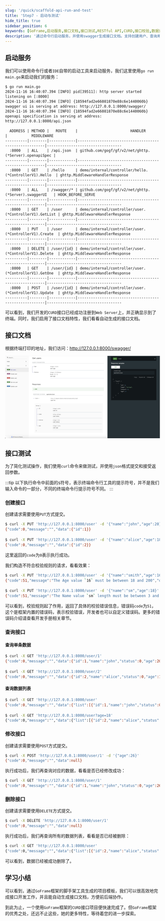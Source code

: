 ```yaml
---
slug: '/quick/scaffold-api-run-and-test'
title: 'Step7 - 启动与测试'
hide_title: true
sidebar_position: 6
keywords: [GoFrame,启动服务,接口文档,接口测试,RESTful API,CURD,接口校验,数据查询,数据修改,数据删除]
description: '通过命令行启动服务，并使用swagger生成接口文档。支持创建用户、查询用户信息、修改用户数据以及删除用户的RESTful API接口。同时支持使用curl命令进行接口测试，提供详细的校验规则和错误码以确保数据的准确性和可靠性。'
---
```


## 启动服务

我们可以使用命令行或者`IDE`自带的启动工具来启动服务，我们这里使用`go run main.go`来启动我们的服务：

```text
$ go run main.go
2024-11-16 16:40:07.394 [INFO] pid[39511]: http server started listening on [:8000]
2024-11-16 16:40:07.394 [INFO] {18594fad2e66081870e88c6e1440060b} swagger ui is serving at address: http://127.0.0.1:8000/swagger/
2024-11-16 16:40:07.394 [INFO] {18594fad2e66081870e88c6e1440060b} openapi specification is serving at address: http://127.0.0.1:8000/api.json

  ADDRESS | METHOD |   ROUTE    |                        HANDLER                        |           MIDDLEWARE             
----------|--------|------------|-------------------------------------------------------|----------------------------------
  :8000   | ALL    | /api.json  | github.com/gogf/gf/v2/net/ghttp.(*Server).openapiSpec |                                  
----------|--------|------------|-------------------------------------------------------|----------------------------------
  :8000   | GET    | /hello     | demo/internal/controller/hello.(*ControllerV1).Hello  | ghttp.MiddlewareHandlerResponse  
----------|--------|------------|-------------------------------------------------------|----------------------------------
  :8000   | ALL    | /swagger/* | github.com/gogf/gf/v2/net/ghttp.(*Server).swaggerUI   | HOOK_BEFORE_SERVE                
----------|--------|------------|-------------------------------------------------------|----------------------------------
  :8000   | GET    | /user      | demo/internal/controller/user.(*ControllerV1).GetList | ghttp.MiddlewareHandlerResponse  
----------|--------|------------|-------------------------------------------------------|----------------------------------
  :8000   | PUT    | /user      | demo/internal/controller/user.(*ControllerV1).Create  | ghttp.MiddlewareHandlerResponse  
----------|--------|------------|-------------------------------------------------------|----------------------------------
  :8000   | DELETE | /user/{id} | demo/internal/controller/user.(*ControllerV1).Delete  | ghttp.MiddlewareHandlerResponse  
----------|--------|------------|-------------------------------------------------------|----------------------------------
  :8000   | GET    | /user/{id} | demo/internal/controller/user.(*ControllerV1).GetOne  | ghttp.MiddlewareHandlerResponse  
----------|--------|------------|-------------------------------------------------------|----------------------------------
  :8000   | POST   | /user/{id} | demo/internal/controller/user.(*ControllerV1).Update  | ghttp.MiddlewareHandlerResponse  
----------|--------|------------|-------------------------------------------------------|----------------------------------
```

可以看到，我们开发的`CURD`接口已经成功注册到`Web Server`上，并正确显示到了终端。同时，我们启用了接口文档特性，我们看看自动生成的接口文档。

## 接口文档

根据终端打印的地址，我们访问：http://127.0.0.1:8000/swagger/

![goframe api swagger](QQ_1731747246720.png)


## 接口测试

为了简化测试操作，我们使用`curl`命令来做测试，并使用`json`格式提交和接受返回参数。

:::tip
以下执行命令中前面的`$`符号，表示终端命令行工具的提示符号，并不是我们输入命令的一部分，不同的终端命令行提示符号不同。
:::

### 创建接口

创建请求需要使用`PUT`方式提交。

```bash
$ curl -X PUT 'http://127.0.0.1:8000/user' -d '{"name":"john","age":20}'
{"code":0,"message":"","data":{"id":1}}

$ curl -X PUT 'http://127.0.0.1:8000/user' -d '{"name":"alice","age":18}'
{"code":0,"message":"","data":{"id":2}}
```
这里返回的`code`为`0`表示执行成功。

我们构造不符合校验规则的请求，看看效果：

```bash
$ curl -X PUT 'http://127.0.0.1:8000/user' -d '{"name":"smith","age":16}'
{"code":51,"message":"The Age value `16` must be between 18 and 200","data":null}

$ curl -X PUT 'http://127.0.0.1:8000/user' -d '{"name":"sm","age":18}'
{"code":51,"message":"The Name value `sm` length must be between 3 and 10","data":null}
```

可以看到，校验规则起了作用，返回了具体的校验错误信息，错误码`code`为`51`，这个是框架内置的错误码，表示校验错误，开发者也可以自定义错误码。更多的错误码介绍请查看开发手册相关章节。

### 查询接口

#### 查询单条数据
```bash
$ curl -X GET 'http://127.0.0.1:8000/user/1'
{"code":0,"message":"","data":{"id":1,"name":"john","status":0,"age":20}}

$ curl -X GET 'http://127.0.0.1:8000/user/2'
{"code":0,"message":"","data":{"id":2,"name":"alice","status":0,"age":18}}
```

#### 查询数据列表

```bash
$ curl -X GET 'http://127.0.0.1:8000/user'
{"code":0,"message":"","data":{"list":[{"id":1,"name":"john","status":0,"age":20},{"id":2,"name":"alice","status":0,"age":18}]}}

$ curl -X GET 'http://127.0.0.1:8000/user?age=18'
{"code":0,"message":"","data":{"list":[{"id":2,"name":"alice","status":0,"age":18}]}}
```

### 修改接口

创建请求需要使用`POST`方式提交。

```bash
$ curl -X POST 'http://127.0.0.1:8000/user/1' -d '{"age":26}'
{"code":0,"message":"","data":null}
```

执行成功后，我们再查询对应的数据，看看是否已经修改成功：

```bash
$ curl -X GET 'http://127.0.0.1:8000/user/1'
{"code":0,"message":"","data":{"id":1,"name":"john","status":0,"age":26}}
```

### 删除接口

创建请求需要使用`DELETE`方式提交。

```bash
$ curl -X DELETE 'http://127.0.0.1:8000/user/1'
{"code":0,"message":"","data":null}
```

执行成功后，我们再查询所有的数据列表，看看是否已经被删除：

```bash
$ curl -X GET 'http://127.0.0.1:8000/user'
{"code":0,"message":"","data":{"list":[{"id":2,"name":"alice","status":0,"age":18}]}}
```

可以看到，数据已经被成功删除了。



## 学习小结

可以看到，通过`GoFrame`框架的脚手架工具生成的项目模板，我们可以很高效地完成接口开发工作，并且能自动生成接口文档，方便前后端协作。


到此为止，一个使用`GoFrame`框架的`CURD`接口项目便快速完成了。但`GoFrame`框架的优秀之处，还远不止这些，她的更多特性，等待着您的进一步探索。
